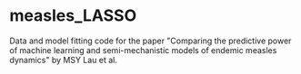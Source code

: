 # measles_LASSO

Data and model fitting code for the paper "Comparing the predictive power of machine learning and semi-mechanistic models of endemic measles dynamics" by MSY Lau et al.
